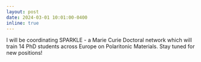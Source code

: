 ```yaml
---
layout: post
date: 2024-03-01 10:01:00-0400
inline: true
---
```


I will be coordinating SPARKLE - a Marie Curie Doctoral network which will train 14 PhD students across Europe on Polaritonic Materials. Stay tuned for new positions!
